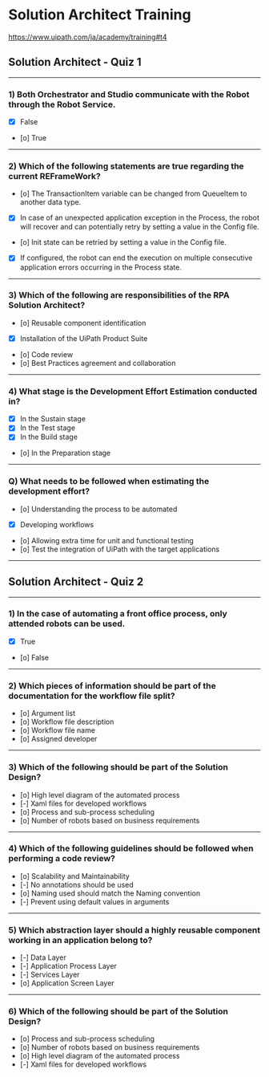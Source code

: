 # Solution Architect Training
https://www.uipath.com/ja/academy/training#t4

## Solution Architect - Quiz 1

---

### 1) Both Orchestrator and Studio communicate with the Robot through the Robot Service.
- [x] False
- [o] True

---

### 2) Which of the following statements are true regarding the current REFrameWork?
- [o] The TransactionItem variable can be changed from QueueItem to another data type.
- [x] In case of an unexpected application exception in the Process, the robot will recover and can potentially retry by setting a value in the Config file.
- [o] Init state can be retried by setting a value in the Config file.
- [x] If configured, the robot can end the execution on multiple consecutive application errors occurring in the Process state.

---

### 3) Which of the following are responsibilities of the RPA Solution Architect?
- [o] Reusable component identification
- [x] Installation of the UiPath Product Suite
- [o] Code review
- [o] Best Practices agreement and collaboration

---

### 4) What stage is the Development Effort Estimation conducted in?
- [x] In the Sustain stage
- [x] In the Test stage
- [x] In the Build stage
- [o] In the Preparation stage

---

### Q) What needs to be followed when estimating the development effort?
- [o] Understanding the process to be automated
- [x] Developing workflows
- [o] Allowing extra time for unit and functional testing
- [o] Test the integration of UiPath with the target applications

---

## Solution Architect - Quiz 2

---

### 1) In the case of automating a front office process, only attended robots can be used.
- [x] True
- [o] False

---

### 2) Which pieces of information should be part of the documentation for the workflow file split?
- [o] Argument list
- [o] Workflow file description
- [o] Workflow file name
- [o] Assigned developer

---

### 3) Which of the following should be part of the Solution Design?
- [o] High level diagram of the automated process
- [-] Xaml files for developed workflows
- [o] Process and sub-process scheduling
- [o] Number of robots based on business requirements

---

### 4) Which of the following guidelines should be followed when performing a code review?
- [o] Scalability and Maintainability
- [-] No annotations should be used
- [o] Naming used should match the Naming convention
- [-] Prevent using default values in arguments

---

### 5) Which abstraction layer should a highly reusable component working in an application belong to?
- [-] Data Layer
- [-] Application Process Layer
- [-] Services Layer
- [o] Application Screen Layer

---

### 6) Which of the following should be part of the Solution Design?
- [o] Process and sub-process scheduling
- [o] Number of robots based on business requirements
- [o] High level diagram of the automated process
- [-] Xaml files for developed workflows
